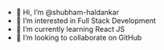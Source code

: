 - 👋 Hi, I’m @shubham-haldankar
- 👀 I’m interested in Full Stack Development
- 🌱 I’m currently learning React JS
- 💞️ I’m looking to collaborate on GitHub
<!--- 📫 How to reach me ...--->

<!---
shubham-haldankar/shubham-haldankar is a ✨ special ✨ repository because its `README.md` (this file) appears on your GitHub profile.
You can click the Preview link to take a look at your changes.
--->
